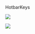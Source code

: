 HotbarKeys

![](https://cdn.discordapp.com/attachments/536864118519496705/1404149782666023043/image.png?ex=689a23e4&is=6898d264&hm=9517e80bd96c2f73fb41315a8896c1da83d466f86aa5f6a81161d4deff5d14c7&)

![](https://cdn.discordapp.com/attachments/536864118519496705/1404151304162508850/image.png?ex=689a254e&is=6898d3ce&hm=6dde723898fcb94b5faa95e546f7cef34f1df0237d44400410616643d48bda3a&)
